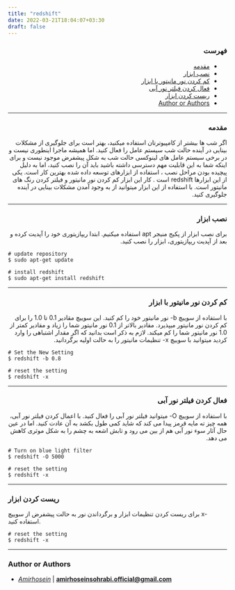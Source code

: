 ```yaml
---
title: "redshift"
date: 2022-03-21T18:04:07+03:30
draft: false
---
```




<div dir='rtl'>

### فهرست
  
- [مقدمه](#مقدمه)
- [نصب ابزار](#نصب-ابزار)
- [کم کردن نور مانیتور با ابزار](#کم-کردن-نور-مانیتور-با-ابزار)
- [فعال کردن فیلتر نور آبی](#فعال-کردن-فیلتر-نور-آبی)
- [ریست کردن ابزار](#ریست-کردن-ابزار)
- [Author or Authors](#author-or-authors)
</div>



---
<div dir='rtl'>

### مقدمه
اگر شب ها بیشتر از کامپیوترتان استفاده میکنید، بهتر است برای جلوگیری از مشکلات بینایی در آینده حالت شب سیستم عامل را فعال کنید. اما همیشه ماجرا اینطوری نیست و در برخی سیستم عامل های لینوکسی حالت شب به شکل پیشفرض موجود نیست و برای اینکه شما به این قابلیت مهم دسترسی داشته باشید باید آن را نصب کنید، اما به دلیل پیچیده بودن مراحل نصب ، استفاده از ابزارهای توسعه داده شده بهترین کار است. یکی از این ابزارها redshift است . کار این ابزار کم کردن نور مانیتور و فیلتر کردن رنگ های مانیتور است. با استفاده از این ابزار میتوانید از به وجود آمدن مشکلات بینایی در آینده جلوگیری کنید.
</div>


---
<div dir='rtl'>

### نصب ابزار
برای نصب ابزار از پکیج منیجر apt استفاده میکنیم.
ابتدا ریپازیتوری خود را آپدیت کرده و بعد از آپدیت ریپازیتوری، ابزار را نصب کنید.

</div>
    
    # update repository
    $ sudo apt-get update
    
    # install redshift
    $ sudo apt-get install redshift

---
<div dir='rtl'>

### کم کردن نور مانیتور با ابزار
با استفاده از سوییچ b- نور مانیتور خود را کم کنید. این سوییچ مقادیر 0.1 تا 1.0 را برای کم کردن نور مانیتور میپذیرد. مقادیر بالاتر از 0.1 نور مانیتور شما را زیاد و مقادیر کمتر از 1.0 نور مانیتور شما را کم میکند. لازم به ذکر است بدانید که اگر مقدار اشتباهی را وارد کردید میتوانید با سوییچ x- تنظیمات مانیتور را به حالت اولیه برگردانید.

</div>
    
    # Set the New Setting
    $ redshift -b 0.8

    # reset the setting
    $ redshift -x

---
<div dir='rtl'>

### فعال کردن فیلتر نور آبی
با استفاده از سوییچ O- میتوانید فیلتر نور آبی را فعال کنید. با اعمال کردن فیلتر نور آبی، همه چیز ته مایه قرمز پیدا می کند که شاید کمی طول بکشد به آن عادت کنید. اما در عین حال آثار سوء نور آبی هم از بین می رود و تابش اشعه به چشم را به شکل موثری کاهش می دهد.

</div>

    # Turn on blue light filter
    $ redshift -O 5000

    # reset the setting
    $ redshift -x

---

### ریست کردن ابزار
برای ریست کردن تنظیمات ابزار و برگرداندن نور به حالت پیشفرض از سوییچ x- استفاده کنید.
</div>

    # reset the setting
    $ redshift -x

---
### Author or Authors

- *[Amirhosein](https://github.com/amirhoseinsb)* | **<amirhoseinsohrabi.official@gmail.com>**
